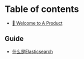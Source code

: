 # Table of contents

* [👋 Welcome to A Product](README.md)

## Guide

* [什么是Elasticsearch](guide/shi-mo-shi-elasticsearch.md)
